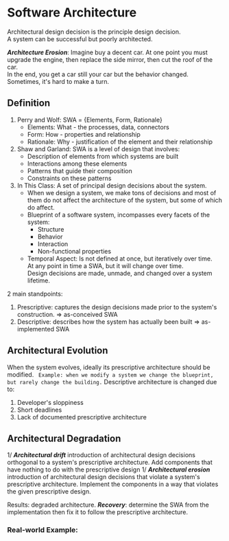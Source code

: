 # Software Architecture
Architectural design decision is the principle design decision.  
A system can be successful but poorly architected.

***Architecture Erosion***: 
Imagine buy a decent car. At one point you must upgrade the engine, then replace the side mirror, then cut the roof of the car.\
In the end, you get a car still your car but the behavior changed. Sometimes, it's hard to make a turn. 

## Definition
1. Perry and Wolf: SWA = {Elements, Form, Rationale}
    *  Elements: What - the processes, data, connectors
    *  Form: How - properties and relationship
    *  Rationale: Why - justification of the element and their relationship
1. Shaw and Garland: SWA is a level of design that involves:
    *  Description of elements from which systems are built
    *  Interactions among these elements
    *  Patterns that guide their composition
    *  Constraints on these patterns
1. In This Class: A set of principal design decisions about the system. 
    * When we design a system, we make tons of decisions and most of them do not affect the architecture of the system, but some of which do affect.
    * Blueprint of a software system, incompasses every facets of the system:
        * Structure
        * Behavior
        * Interaction
        * Non-functional properties
    * Temporal Aspect: Is not defined at once, but iteratively over time. \
    At any point in time a SWA, but it will change over time. \
    Design decisions are made, unmade, and changed over a system lifetime.

2 main standpoints:
1. Prescriptive: captures the design decisions made prior to the system's construction. => as-conceived SWA 
1. Descriptive: describes how the system has actually been built => as-implemented SWA

## Architectural Evolution
When the system evolves, ideally its prescriptive architecture should be modified.
` Example: when we modify a system we change the blueprint, but rarely change the building.`
Descriptive architecture is changed due to:
1. Developer's sloppiness
1. Short deadlines
1. Lack of documented prescriptive architecture

## Architectural Degradation
1/ ***Architectural drift*** introduction of architectural design decisions orthogonal to a system's prescriptive architecture. Add components that have nothing to do with the prescriptive design
1/ ***Architectural erosion*** introduction of architectural design decisions that violate a system's prescriptive architecture. Implement the components in a way that violates the given prescriptive design.

Results: degraded architecture.
***Recovery***: determine the SWA from the implementation then fix it to follow the prescriptive architecture.

### Real-world Example: 
